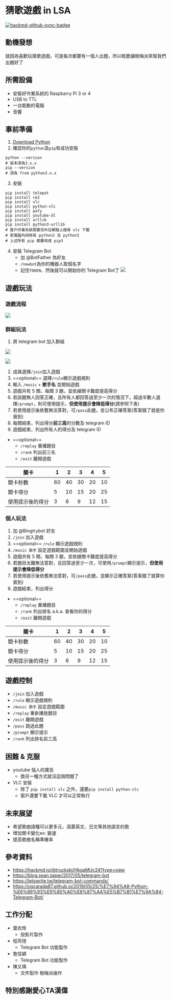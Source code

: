 # 猜歌遊戲 in LSA

[![hackmd-github-sync-badge](https://hackmd.io/ktRec9XuQniTA3w9MsG5xw/badge)](https://hackmd.io/ktRec9XuQniTA3w9MsG5xw)

## 動機發想
就因為喜歡玩猜歌遊戲，可是每次都要有一個人出題，所以乾脆讓樹梅派來幫我們出題好了

## 所需設備
- 安裝好作業系統的 Raspbarry Pi 3 or 4
- USB to TTL
- 一台能動的電腦
- 音響


## 事前準備
1. [Download Python](https://www.python.org/downloads/)
2. 確認你的`python`及`pip`有成功安裝
```shell=
python --version
# 版本須為3.x.x
pip --version
# 須為 from python3.x.x
```

3. 安裝
```shell=
pip install telepot
pip install re2
pip install vlc
pip install python-vlc
pip install pafy
pip install youtube-dl
pip install urllib
pip install python3-urllib
# 窗戶作業系統需要另外在網路上搜尋 vlc 下載
# 若電腦內同時有 python2 及 python3
# 上述所有 pip 都要改成 pip3
```

4. 安裝 Telegram Bot
    - 加 @BotFather 為好友
    - `/newbot`為你的機器人取個名字
    - 記住`TOKEN`，然後就可以開始你的 Telegram Bot了
    ![](https://i.imgur.com/sXXNTTh.jpg )



## 遊戲玩法
### 遊戲流程
![](https://i.imgur.com/GO0LXcU.png)

### 群組玩法
1. 將 telegram bot 加入群組

![](https://i.imgur.com/uh6nNzX.jpg )

![](https://i.imgur.com/2eSRi4d.jpg )

2. 成員選擇`/join`加入遊戲
3. ==optional== 選擇`/rule`顯示遊戲規則
4. 輸入 `/music` + **歌手名** 並開始遊戲
5. 遊戲共有 5 關，每關 3 題，並依據關卡難度提高得分
6. 若該題無人回答正確，且所有人都回答過至少一次的情況下，超過半數人選擇`/prompt`，則可使用提示，**但使用提示會降低得分**(請參照下表)
7. 若使用提示後依舊無法答對，可`/pass`此題，並公布正確答案(答案錯了就是你衰到)
8. 每關結束，列出得分**前三高**的分數及 telegram ID
9. 遊戲結束，列出所有人的得分及 telegram ID
- ==optional==
    - `/replay` 重播題目
    - `/rank` 列出前三名
    - `/exit` 離開遊戲

|關卡| 1| 2| 3| 4|5|
| -------- | -------- | -------- |--------|---------|-------|
| 關卡秒數 | 60 | 40 |   30 |  20 | 10|
| 關卡得分  | 5 | 10 |  15|   20|  25|
| 使用提示後的得分 |  3 |  6 |  9| 12 |15| 

### 個人玩法
1. 加 @Bingtrybot 好友
2. `/join` 加入遊戲
3. ==optional== `/rule` 顯示遊戲規則
4. `/music 歌手` 設定遊戲範圍並開始遊戲
5. 遊戲共有 5 關，每關 3 題，並依據關卡難度提高得分
6. 若題目太難無法答對，且回答過至少一次，可使用`/prompt`顯示提示，**但使用提示會降低得分**
7. 若使用提示後依舊無法答對，可`/pass`此題，並顯示正確答案(答案錯了就算你衰到)
8. 遊戲結束，列出得分
- ==optional==
    - `/replay` 重播題目
    - `/rank` 列出排名 a.k.a. 查看你的得分
    - `/exit` 離開遊戲

|關卡| 1| 2| 3| 4|5|
| -------- | -------- | -------- |--------|---------|-------|
| 關卡秒數 | 60 | 40 |   30 |  20 | 10|
| 關卡得分  | 5 | 10 |  15|   20|  25|
| 使用提示後的得分 |  3 |  6 |  9| 12 |15|

## 遊戲控制
- `/join` 加入遊戲
- `/rule` 顯示遊戲規則
- `/music 歌手` 設定遊戲範圍
- `/replay` 重新播放題目
- `/exit` 離開遊戲
- `/pass` 跳過此題
- `/prompt` 顯示提示
- `/rank` 列出排名前三高

## 困難 & 克服
- youtube 惱人的廣告
    - 換另一種方式就沒這個問題了
- VLC 安裝
    - 除了 `pip install vlc` 之外，還要`pip install python-vlc`
    - 窗戶還要下載 VLC 才可以正常執行


## 未來展望
- 希望歌曲語種可以更多元，涵蓋英文、日文等其他語言的歌
- 增加關卡變化ex: 變速
- 提高歌曲名稱準確率

## 參考資料
- https://hackmd.io/@truckski/HkgaMUc24?type=view
- https://blog.sean.taipei/2017/05/telegram-bot
- https://letswrite.tw/telegram-bot-commands/
- https://oscarada87.github.io/2019/05/25/%E7%94%A8-Python-%E6%89%93%E9%80%A0%E8%87%AA%E5%B7%B1%E7%9A%84-Telegram-Bot/

## 工作分配
- 葉衣玲
    - 投影片製作
- 程芮瑄
    - Telegram Bot 功能製作
- 詹佳穎
    - Telegram Bot 功能製作
- 陳又瑀
    - 文件製作 樹梅派操作

## 特別感謝愛心TA漢偉
